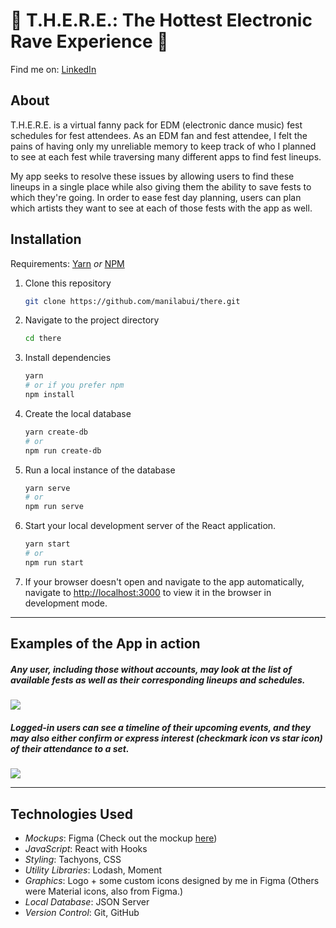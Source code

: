 # :dancer: T.H.E.R.E.: The Hottest Electronic Rave Experience :man_dancing:

Find me on: [LinkedIn](https://www.linkedin.com/in/manilabui/)

<!-- [Portfolio](www.manilabui.com)|[LinkedIn](https://www.linkedin.com/in/manilabui/) -->

## About

T.H.E.R.E. is a virtual fanny pack for EDM (electronic dance music) fest schedules for fest attendees. As an EDM fan and fest attendee, I felt the pains of having only my unreliable memory to keep track of who I planned to see at each fest while traversing many different apps to find fest lineups.

My app seeks to resolve these issues by allowing users to find these lineups in a single place while also giving them the ability to save fests to which they're going. In order to ease fest day planning, users can plan which artists they want to see at each of those fests with the app as well.

## Installation

Requirements: [Yarn](https://yarnpkg.com/) _or_ [NPM](https://www.npmjs.com/get-npm)

1. Clone this repository
   ```sh
   git clone https://github.com/manilabui/there.git
   ```
1. Navigate to the project directory
   ```sh
   cd there
   ```
1. Install dependencies
   ```sh
   yarn
   # or if you prefer npm
   npm install
   ```
1. Create the local database
   ```sh
   yarn create-db
   # or
   npm run create-db
   ```
1. Run a local instance of the database
   ```sh
   yarn serve
   # or
   npm run serve
   ```
1. Start your local development server of the React application.
   ```sh
   yarn start
   # or
   npm run start
   ```
1. If your browser doesn't open and navigate to the app automatically, navigate to [http://localhost:3000](http://localhost:3000) to view it in the browser in development mode.

---

## Examples of the App in action

##### Any user, including those without accounts, may look at the list of available fests as well as their corresponding lineups and schedules.

![](src/assets/there_loggedOutUser.gif)

##### Logged-in users can see a timeline of their upcoming events, and they may also either confirm or express interest (checkmark icon vs star icon) of their attendance to a set.

![](src/assets/there_loggedInUser.gif)

---

## Technologies Used

- _Mockups_: Figma (Check out the mockup [here](https://www.figma.com/file/9VNwMnHPQYdneR0sDGsgWy/T.H.E.R.E.?node-id=4%3A2))
- _JavaScript_: React with Hooks
- _Styling_: Tachyons, CSS
- _Utility Libraries_: Lodash, Moment
- _Graphics_: Logo + some custom icons designed by me in Figma (Others were Material icons, also from Figma.)
- _Local Database_: JSON Server
- _Version Control_: Git, GitHub
